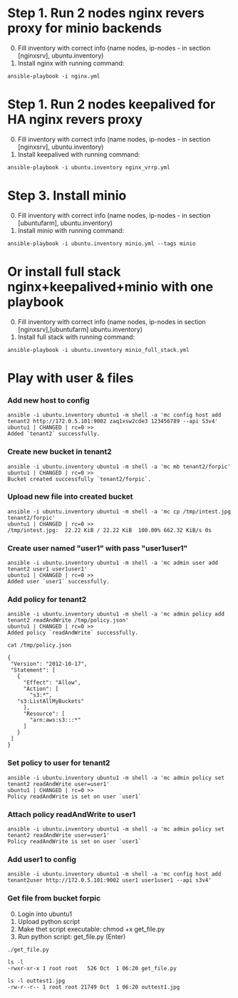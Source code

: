 # Step 1. Run 2 nodes nginx revers proxy for minio backends
0. Fill inventory with correct info (name nodes, ip-nodes - in section [nginxsrv], ubuntu.inventory)
0. Install nginx with running command: 
```
ansible-playbook -i nginx.yml
```

# Step 1. Run 2 nodes keepalived for HA nginx revers proxy
0. Fill inventory with correct info (name nodes, ip-nodes - in section [nginxsrv], ubuntu.inventory)
0. Install keepalived with running command: 
```
ansible-playbook -i ubuntu.inventory nginx_vrrp.yml
```

# Step 3. Install minio
0. Fill inventory with correct info (name nodes, ip-nodes - in section [ubuntufarm], ubuntu.inventory)
0. Install minio with running command: 
```
ansible-playbook -i ubuntu.inventory minio.yml --tags minio
```

# Or install full stack nginx+keepalived+minio with one playbook
0. Fill inventory with correct info (name nodes, ip-nodes in section [nginxsrv],[ubuntufarm] ubuntu.inventory)
0. Install full stack with running command: 
```
ansible-playbook -i ubuntu.inventory minio_full_stack.yml
```

# Play with user & files
### Add new host to config
```
ansible -i ubuntu.inventory ubuntu1 -m shell -a 'mc config host add tenant2 http://172.0.5.101:9002 zaq1xsw2cde3 123456789 --api S3v4'
ubuntu1 | CHANGED | rc=0 >>
Added `tenant2` successfully.
```

### Create new bucket in tenant2
```
ansible -i ubuntu.inventory ubuntu1 -m shell -a 'mc mb tenant2/forpic'
ubuntu1 | CHANGED | rc=0 >>
Bucket created successfully `tenant2/forpic`.
```

### Upload new file into created bucket
```
ansible -i ubuntu.inventory ubuntu1 -m shell -a 'mc cp /tmp/intest.jpg tenant2/forpic'
ubuntu1 | CHANGED | rc=0 >>
/tmp/intest.jpg:  22.22 KiB / 22.22 KiB  100.00% 662.32 KiB/s 0s
```

### Create user named "user1" with pass "user1user1"
```
ansible -i ubuntu.inventory ubuntu1 -m shell -a 'mc admin user add tenant2 user1 user1user1'
ubuntu1 | CHANGED | rc=0 >>
Added user `user1` successfully.
```

### Add policy for tenant2
```
ansible -i ubuntu.inventory ubuntu1 -m shell -a 'mc admin policy add tenant2 readAndWrite /tmp/policy.json'
ubuntu1 | CHANGED | rc=0 >>
Added policy `readAndWrite` successfully.
```

```
cat /tmp/policy.json

{
 "Version": "2012-10-17",
 "Statement": [
   {
     "Effect": "Allow",
     "Action": [
       "s3:*",
   "s3:ListAllMyBuckets"
     ],
     "Resource": [
       "arn:aws:s3:::*"
     ]
   }
 ]
}
```

### Set policy to user for tenant2
```
ansible -i ubuntu.inventory ubuntu1 -m shell -a 'mc admin policy set tenant2 readAndWrite user=user1'
ubuntu1 | CHANGED | rc=0 >>
Policy readAndWrite is set on user `user1`
```

### Attach policy readAndWrite to user1
```
ansible -i ubuntu.inventory ubuntu1 -m shell -a 'mc admin policy set tenant2 readAndWrite user=user1'
Policy readAndWrite is set on user `user1`
```

### Add user1 to config
```
ansible -i ubuntu.inventory ubuntu1 -m shell -a 'mc config host add tenant2user http://172.0.5.101:9002 user1 user1user1 --api s3v4'
```

### Get file from bucket forpic
0. Login into ubuntu1
0. Upload python script
0. Make thet script executable: chmod +x get_file.py
0. Run python script: get_file.py (Enter)
```
./get_file.py

ls -l
-rwxr-xr-x 1 root root   526 Oct  1 06:20 get_file.py
```
```
ls -l outtest1.jpg
-rw-r--r-- 1 root root 21749 Oct  1 06:20 outtest1.jpg
```


